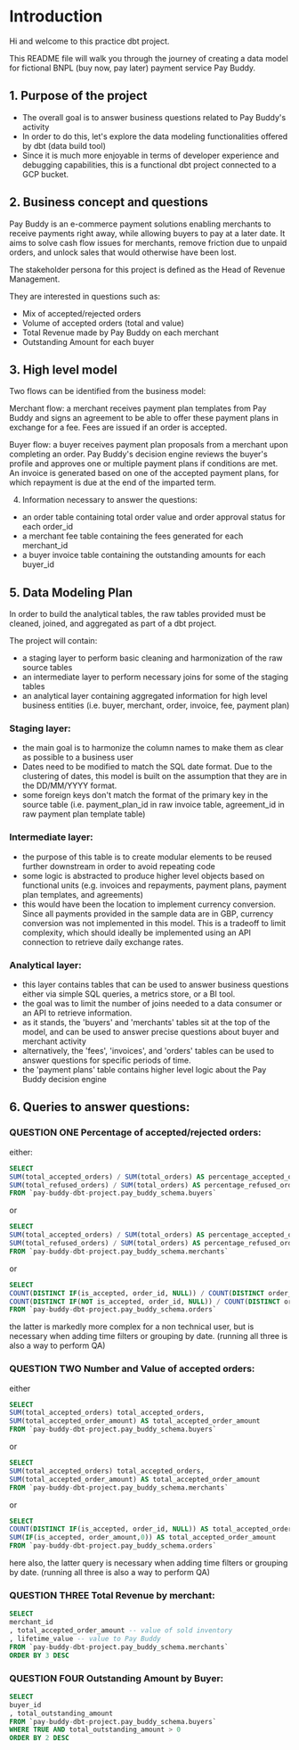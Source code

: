 # Introduction

Hi and welcome to this practice dbt project. 

This README file will walk you through the journey of creating a data model for fictional BNPL (buy now, pay later) payment service Pay Buddy. 

## 1. Purpose of the project

- The overall goal is to answer business questions related to Pay Buddy's activity
- In order to do this, let's explore the data modeling functionalities offered by dbt (data build tool)
- Since it is much more enjoyable in terms of developer experience and debugging capabilities, this is a        functional dbt project connected to a GCP bucket. 

## 2. Business concept and questions

Pay Buddy is an e-commerce payment solutions enabling merchants to receive payments right away, while allowing buyers to pay at a later date. It aims to solve cash flow issues for merchants, remove friction due to unpaid orders, and unlock sales that would otherwise have been lost. 
 
The stakeholder persona for this project is defined as the Head of Revenue Management.

They are interested in questions such as:
- Mix of accepted/rejected orders
- Volume of accepted orders (total and value)
- Total Revenue made by Pay Buddy on each merchant
- Outstanding Amount for each buyer

## 3. High level model

Two flows can be identified from the business model:

Merchant flow: a merchant receives payment plan templates from Pay Buddy and signs an agreement to be able to offer these payment plans in exchange for a fee. Fees are issued if an order is accepted. 

Buyer flow: a buyer receives payment plan proposals from a merchant upon completing an order. Pay Buddy's decision engine reviews the buyer's profile and approves one or multiple payment plans if conditions are met. An invoice is generated based on one of the accepted payment plans, for which repayment is due at the end of the imparted term. 

4. Information necessary to answer the questions:

- an order table containing total order value and order approval status for each order_id
- a merchant fee table containing the fees generated for each merchant_id
- a buyer invoice table containing the outstanding amounts for each buyer_id

## 5. Data Modeling Plan
In order to build the analytical tables, the raw tables provided must be cleaned, joined, and aggregated as part of a dbt project. 

The project will contain:
- a staging layer to perform basic cleaning and harmonization of the raw source tables
- an intermediate layer to perform necessary joins for some of the staging tables
- an analytical layer containing aggregated information for high level business entities (i.e. buyer, merchant, order, invoice, fee, payment plan) 

### Staging layer:

- the main goal is to harmonize the column names to make them as clear as possible to a business user
- Dates need to be modified to match the SQL date format. Due to the clustering of dates, this model is built on the assumption that they are in the DD/MM/YYYY format. 
- some foreign keys don't match the format of the primary key in the source table (i.e. payment_plan_id in raw invoice table, agreement_id in raw payment plan template table)

### Intermediate layer:

- the purpose of this table is to create modular elements to be reused further downstream in order to avoid repeating code
- some logic is abstracted to produce higher level objects based on functional units (e.g. invoices and repayments, payment plans, payment plan templates, and agreements)
- this would have been the location to implement currency conversion. Since all payments provided in the sample data are in GBP, currency conversion was not implemented in this model. This is a tradeoff to limit complexity, which should ideally be implemented using an API connection to retrieve daily exchange rates. 

### Analytical layer:

- this layer contains tables that can be used to answer business questions either via simple SQL queries, a metrics store, or a BI tool. 
- the goal was to limit the number of joins needed to a data consumer or an API to retrieve information. 
- as it stands, the 'buyers' and 'merchants' tables sit at the top of the model, and can be used to answer precise questions about buyer and merchant activity
- alternatively, the 'fees', 'invoices', and 'orders' tables can be used to answer questions for specific periods of time. 
- the 'payment plans' table contains higher level logic about the Pay Buddy decision engine

## 6. Queries to answer questions: 

### QUESTION ONE Percentage of accepted/rejected orders:

either:

```SQL
SELECT 
SUM(total_accepted_orders) / SUM(total_orders) AS percentage_accepted_orders,
SUM(total_refused_orders) / SUM(total_orders) AS percentage_refused_orders,
FROM `pay-buddy-dbt-project.pay_buddy_schema.buyers` 
```
or

```SQL
SELECT 
SUM(total_accepted_orders) / SUM(total_orders) AS percentage_accepted_orders,
SUM(total_refused_orders) / SUM(total_orders) AS percentage_refused_orders,
FROM `pay-buddy-dbt-project.pay_buddy_schema.merchants`
```
or

```SQL
SELECT 
COUNT(DISTINCT IF(is_accepted, order_id, NULL)) / COUNT(DISTINCT order_id) AS percentage_accepted_orders,
COUNT(DISTINCT IF(NOT is_accepted, order_id, NULL)) / COUNT(DISTINCT order_id) AS percentage_refused_orders
FROM `pay-buddy-dbt-project.pay_buddy_schema.orders`
```
the latter is markedly more complex for a non technical user, but is necessary when adding time filters or grouping by date. 
(running all three is also a way to perform QA)

### QUESTION TWO Number and Value of accepted orders:

either 

```SQL
SELECT 
SUM(total_accepted_orders) total_accepted_orders,
SUM(total_accepted_order_amount) AS total_accepted_order_amount
FROM `pay-buddy-dbt-project.pay_buddy_schema.buyers` 
```
or

```SQL
SELECT 
SUM(total_accepted_orders) total_accepted_orders,
SUM(total_accepted_order_amount) AS total_accepted_order_amount
FROM `pay-buddy-dbt-project.pay_buddy_schema.merchants`
```
or 

```SQL
SELECT 
COUNT(DISTINCT IF(is_accepted, order_id, NULL)) AS total_accepted_orders,
SUM(IF(is_accepted, order_amount,0)) AS total_accepted_order_amount
FROM `pay-buddy-dbt-project.pay_buddy_schema.orders`
```
here also, the latter query is necessary when adding time filters or grouping by date. 
(running all three is also a way to perform QA)

### QUESTION THREE Total Revenue by merchant:

```SQL
SELECT 
merchant_id
, total_accepted_order_amount -- value of sold inventory
, lifetime_value -- value to Pay Buddy
FROM `pay-buddy-dbt-project.pay_buddy_schema.merchants`
ORDER BY 3 DESC 
```
### QUESTION FOUR Outstanding Amount by Buyer:

```SQL
SELECT 
buyer_id
, total_outstanding_amount
FROM `pay-buddy-dbt-project.pay_buddy_schema.buyers`
WHERE TRUE AND total_outstanding_amount > 0
ORDER BY 2 DESC 
```